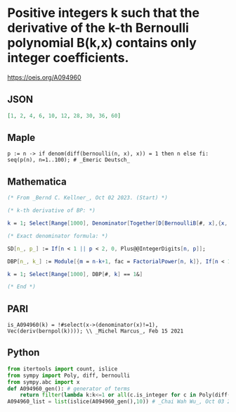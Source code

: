 # Positive integers k such that the derivative of the k\-th Bernoulli polynomial B\(k,x\) contains only integer coefficients\.
https://oeis.org/A094960
## JSON
```JSON
[1, 2, 4, 6, 10, 12, 28, 30, 36, 60]
```
## Maple
```Maple
p := n -> if denom(diff(bernoulli(n, x), x)) = 1 then n else fi:
seq(p(n), n=1..100); # _Emeric Deutsch_
```
## Mathematica
```Mathematica
(* From _Bernd C. Kellner_, Oct 02 2023. (Start) *)
```
```Mathematica
(* k-th derivative of BP: *)
```
```Mathematica
k = 1; Select[Range[1000], Denominator[Together[D[BernoulliB[#, x],{x, k}]]] == 1&]
```
```Mathematica
(* Exact denominator formula: *)
```
```Mathematica
SD[n_, p_] := If[n < 1 || p < 2, 0, Plus@@IntegerDigits[n, p]];
```
```Mathematica
DBP[n_, k_] := Module[{m = n-k+1, fac = FactorialPower[n, k]}, If[n < 1 || k < 1 || n <= k, Return[1]]; Times@@Select[Prime[Range[PrimePi[(m+1)/(2 + Mod[m+1, 2])]]], !Divisible[fac, #] && SD[m, #] >= #&]];
```
```Mathematica
k = 1; Select[Range[1000], DBP[#, k] == 1&]
```
```Mathematica
(* End *)
```
## PARI
```PARI
is_A094960(k) = !#select(x->(denominator(x)!=1), Vec(deriv(bernpol(k)))); \\ _Michel Marcus_, Feb 15 2021
```
## Python
```Python
from itertools import count, islice
from sympy import Poly, diff, bernoulli
from sympy.abc import x
def A094960_gen(): # generator of terms
    return filter(lambda k:k<=1 or all(c.is_integer for c in Poly(diff(bernoulli(k,x),x)).coeffs()),count(1))
A094960_list = list(islice(A094960_gen(),10)) # _Chai Wah Wu_, Oct 03 2023
```
